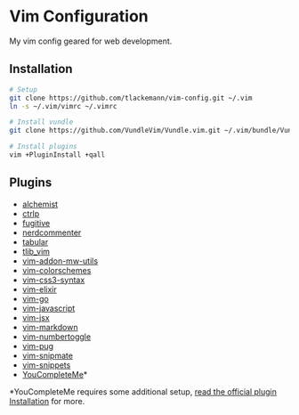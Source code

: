 # Vim Configuration

My vim config geared for web development.

## Installation

```bash
# Setup
git clone https://github.com/tlackemann/vim-config.git ~/.vim
ln -s ~/.vim/vimrc ~/.vimrc

# Install vundle
git clone https://github.com/VundleVim/Vundle.vim.git ~/.vim/bundle/Vundle.vim

# Install plugins
vim +PluginInstall +qall
```

## Plugins

* [alchemist](https://github.com/slashmili/alchemist.vim)
* [ctrlp](https://github.com/ctrlpvim/ctrlp.vim)
* [fugitive](https://github.com/tpope/vim-fugitive)
* [nerdcommenter](https://github.com/scrooloose/nerdcommenter)
* [tabular](https://github.com/godlygeek/tabular)
* [tlib_vim](https://github.com/tomtom/tlib_vim)
* [vim-addon-mw-utils](https://github.com/MarcWeber/vim-addon-mw-utils)
* [vim-colorschemes](https://github.com/flazz/vim-colorschemes)
* [vim-css3-syntax](https://github.com/hail2u/vim-css3-syntax)
* [vim-elixir](https://github.com/elixir-lang/vim-elixir)
* [vim-go](https://github.com/digitaltoad/vim-pu://github.com/fatih/vim-go)
* [vim-javascript](https://github.com/pangloss/vim-javascript)
* [vim-jsx](https://github.com/mxw/vim-jsx)
* [vim-markdown](https://github.com/plasticboy/vim-markdown)
* [vim-numbertoggle](https://github.com/jeffkreeftmeijer/vim-numbertoggle)
* [vim-pug](https://github.com/digitaltoad/vim-pug)
* [vim-snipmate](https://github.com/garbas/vim-snipmate)
* [vim-snippets](https://github.com/honza/vim-snippets)
* [YouCompleteMe](https://github.com/Valloric/YouCompleteMe)*

*YouCompleteMe requires some additional setup, [read the official plugin Installation](https://github.com/Valloric/YouCompleteMe#installation) for more.
